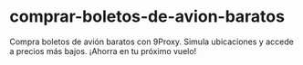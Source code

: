 # comprar-boletos-de-avion-baratos
Compra boletos de avión baratos con 9Proxy. Simula ubicaciones y accede a precios más bajos. ¡Ahorra en tu próximo vuelo!
